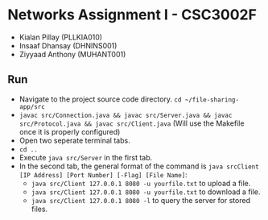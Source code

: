 # Networks Assignment I - CSC3002F
* Kialan Pillay (PLLKIA010)
* Insaaf Dhansay (DHNINS001)
* Ziyyaad Anthony (MUHANT001)

## Run
* Navigate to the project source code directory. ```cd ~/file-sharing-app/src```
* ```javac src/Connection.java && javac src/Server.java && javac src/Protocol.java && javac src/Client.java```
(Will use the Makefile once it is properly configured)
* Open two seperate terminal tabs.
* ``cd ..``
* Execute ```java src/Server``` in the first tab.
* In the second tab, the general format of the command is ```java srcClient [IP Address] [Port Number] [-Flag] [File Name]```:
    * ```java src/Client 127.0.0.1 8080 -u yourfile.txt``` to upload a file.
    * ```java src/Client 127.0.0.1 8080 -u yourfile.txt``` to download a file.
    * ```java src/Client 127.0.0.1 8080 -l``` to query the server for stored files.